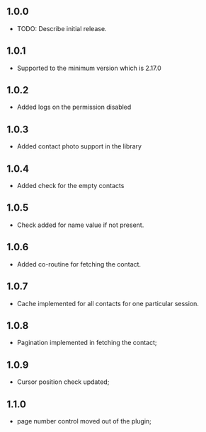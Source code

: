 ## 1.0.0

* TODO: Describe initial release.

## 1.0.1

* Supported to the minimum version which is 2.17.0

## 1.0.2

* Added logs on the permission disabled

## 1.0.3

* Added contact photo support in the library

## 1.0.4

* Added check for the empty contacts

## 1.0.5

* Check added for name value if not present.

## 1.0.6

* Added co-routine for fetching the contact.

## 1.0.7

* Cache implemented for all contacts for one particular session.

## 1.0.8

* Pagination implemented in fetching the contact;

## 1.0.9

* Cursor position check updated;
## 1.1.0

* page number control moved out of the plugin;
